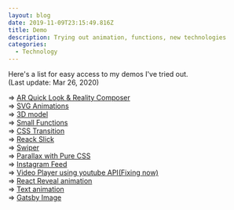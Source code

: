```yaml
---
layout: blog
date: 2019-11-09T23:15:49.816Z
title: Demo
description: Trying out animation, functions, new technologies
categories:
  - Technology
---
```


Here's a list for easy access to my demos I've tried out. \
(Last update: Mar 26, 2020)

\=> <a href="https://ar-mushroom.netlify.com/" target="_blank">AR Quick Look & Reality Composer</a>\
=> <a href="/demo/demo-animation/">SVG Animations</a>\
=> <a href="https://three-js-model.netlify.com/" target="_blank">3D model</a>\
=> <a href="/demo/demo-functions/">Small Functions</a>\
=> <a href="/demo/demo-transition/">CSS Transition</a>\
=> <a href="/demo/demo-slick/">Reack Slick</a>\
=> <a href="/demo/demo-swiper/">Swiper</a>\
=> <a href="/demo/demo-parallax-css/">Parallax with Pure CSS</a>\
=> <a href="/demo/demo-instagram/">Instagram Feed</a>\
=> <a href="/demo/demo-video-player/">Video Player using youtube API(Fixing now)</a><br /> => <a href="/demo/demo-reveal/">React Reveal animation</a><br /> => <a href="/demo/demo-text-animations/">Text animation</a><br /> => <a href="/demo/demo-image/">Gatsby Image</a>
